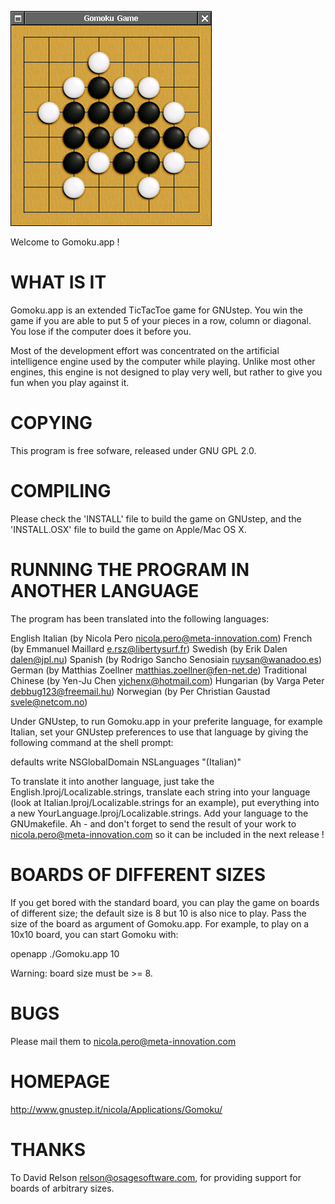 ![Tags: Five in a Row, Tic Tac Toe, TicTacToe, 5 in a Row, Go-Moku, Connect, Connect5, Connect6, Caro, Noughts and Crosses, Gomoku, Renju, Pente, Piskvork, Amoba, Kółko i Krzyżyk, Gomocup, AI, Engine, Artificial Intelligence, Brain, Pbrain, Gra, Game, Source Code Files, Program, Programming, Github, Board, Coding.](GomokuSS.png "Tags: Five in a Row, Tic Tac Toe, TicTacToe, 5 in a Row, Go-Moku, Connect, Connect5, Connect6, Caro, Noughts and Crosses, Gomoku, Renju, Pente, Piskvork, Amoba, Kółko i Krzyżyk, Gomocup, AI, Engine, Artificial Intelligence, Brain, Pbrain, Gra, Game, Source Code Files, Program, Programming, Github, Board, Coding.")

Welcome to Gomoku.app !

WHAT IS IT
==========

Gomoku.app is an extended TicTacToe game for GNUstep.  You win the
game if you are able to put 5 of your pieces in a row, column or
diagonal.  You lose if the computer does it before you.

Most of the development effort was concentrated on the artificial
intelligence engine used by the computer while playing.  Unlike most
other engines, this engine is not designed to play very well, but
rather to give you fun when you play against it.

COPYING
=======

This program is free sofware, released under GNU GPL 2.0.

COMPILING
=========

Please check the 'INSTALL' file to build the game on GNUstep, and the
'INSTALL.OSX' file to build the game on Apple/Mac OS X.

RUNNING THE PROGRAM IN ANOTHER LANGUAGE
=======================================

The program has been translated into the following languages: 

 English
 Italian (by Nicola Pero <nicola.pero@meta-innovation.com>)
 French (by Emmanuel Maillard <e.rsz@libertysurf.fr>)
 Swedish (by Erik Dalen <dalen@jpl.nu>)
 Spanish (by Rodrigo Sancho Senosiain <ruysan@wanadoo.es>)
 German (by Matthias Zoellner <matthias.zoellner@fen-net.de>)
 Traditional Chinese (by Yen-Ju Chen <yjchenx@hotmail.com>)
 Hungarian (by Varga Peter <debbug123@freemail.hu>)
 Norwegian (by Per Christian Gaustad <svele@netcom.no>)

Under GNUstep, to run Gomoku.app in your preferite language, for
example Italian, set your GNUstep preferences to use that language by
giving the following command at the shell prompt:

defaults write NSGlobalDomain NSLanguages "(Italian)"

To translate it into another language, just take the
English.lproj/Localizable.strings, translate each string into your
language (look at Italian.lproj/Localizable.strings for an example),
put everything into a new YourLanguage.lproj/Localizable.strings.  Add
your language to the GNUmakefile.  Ah - and don't forget to send the
result of your work to nicola.pero@meta-innovation.com so it can be
included in the next release !

BOARDS OF DIFFERENT SIZES
=========================

If you get bored with the standard board, you can play the game on
boards of different size; the default size is 8 but 10 is also nice to
play.  Pass the size of the board as argument of Gomoku.app.  For
example, to play on a 10x10 board, you can start Gomoku with:

openapp ./Gomoku.app 10 

Warning: board size must be >= 8.

BUGS
====

Please mail them to <nicola.pero@meta-innovation.com>

HOMEPAGE
========

http://www.gnustep.it/nicola/Applications/Gomoku/

THANKS
======

To David Relson <relson@osagesoftware.com>, for providing support for
boards of arbitrary sizes.
